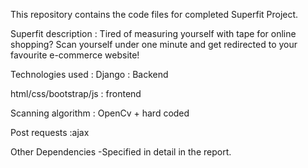 This repository contains the code files for completed Superfit Project. 




Superfit description : Tired of measuring yourself with tape for online shopping? Scan yourself under one minute and get redirected to your favourite e-commerce website!


Technologies used :
Django : Backend

html/css/bootstrap/js : frontend

Scanning algorithm : OpenCv + hard coded

Post requests :ajax

Other Dependencies -Specified in detail in the report.

